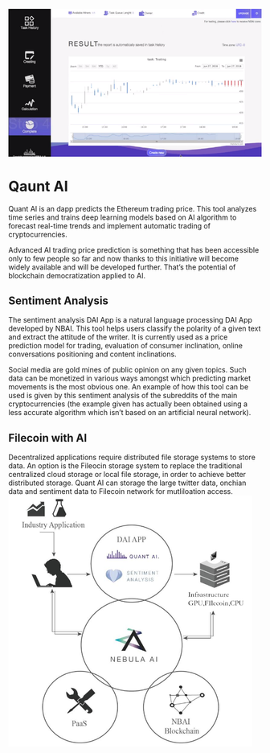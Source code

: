 
![Qaunt AI](quant-ai2.png?raw=true "Qaunt AI")


# Qaunt AI
Quant AI is an dapp predicts the Ethereum trading price. This tool analyzes time series and trains deep learning models based on AI algorithm to forecast real-time trends and implement automatic trading of cryptocurrencies.

Advanced AI trading price prediction is something that has been accessible only to few people so far and now thanks to this initiative will become widely available and will be developed further. That’s the potential of blockchain democratization applied to AI.

## Sentiment Analysis

The sentiment analysis DAI App is a natural language processing DAI App developed by NBAI. This tool helps users classify the polarity of a given text and extract the attitude of the writer. It is currently used as a price prediction model for trading, evaluation of consumer inclination, online conversations positioning and content inclinations.

Social media are gold mines of public opinion on any given topics. Such data can be monetized in various ways amongst which predicting market movements is the most obvious one. An example of how this tool can be used is given by this sentiment analysis of the subreddits of the main cryptocurrencies (the example given has actually been obtained using a less accurate algorithm which isn’t based on an artificial neural network).

## Filecoin with AI
Decentralized  applications  require  distributed  file  storage  systems  to  store  data. An  option  is the  Fileocin  storage  system  to  replace  the  traditional  centralized  cloud storage or local file storage, in order to achieve better distributed storage. Quant AI can storage the large twitter data, onchian data and sentiment data to Filecoin network for mutliloation access.
![AI with Filecoin](ai_cloud.png?raw=true "AI with Filecoin")
